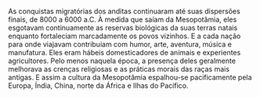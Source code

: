 ﻿As conquistas migratórias dos anditas continuaram até suas dispersões finais, de 8000 a 6000 a.C. À medida que saíam da Mesopotâmia, eles esgotavam continuamente as reservas biológicas da suas terras natais enquanto fortaleciam marcadamente os povos vizinhos. E a cada nação para onde viajavam contribuiam com humor, arte, aventura, música e manufatura. Eles eram hábeis domesticadores de animais e experientes agricultores. Pelo menos naquela época, a presença deles geralmente melhorava as crenças religiosas e as práticas morais das raças mais antigas. E assim a cultura da Mesopotâmia espalhou-se pacificamente pela Europa, Índia, China, norte da África e Ilhas do Pacífico.